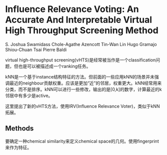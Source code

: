 # Influence Relevance Voting: An Accurate And Interpretable Virtual High Throughput Screening Method

S. Joshua Swamidass
Chole-Agathe Azencott
Tin-Wan Lin
Hugo Gramajo
Shiou-Chuan Tsai
Pierre Baldi

virtual high-throughput screening(vHTS)是经常被当作是一个classification问题，但也是可以被描述成一个ranking任务。

kNN是一个基于instance结构特征的方法。但前面的一些应用kNN的场景并未强调最近的neighbour贡献权重。应该是更加“近”的邻居，权重更大。kNN经常用来分类，而不是排序。kNN可以进行一些修改，输出的是[0,k]的数字，计算最近的k邻居中有多少是active。

这里提出了新的vHTS方法，使用IRV(Influence Relevance Voter)，类似于kNN拓展。

## Methods

要确定一种chemical similarity来定义chemical space的几何。使用fingerprint来作为特征。

